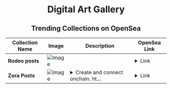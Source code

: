 <div align="center">

# Digital Art Gallery

## Trending Collections on OpenSea

| Collection Name                       | Image                                                                                     | Description                       | OpenSea Link                                                                                          |
|---------------------------------------|-------------------------------------------------------------------------------------------|-----------------------------------|--------------------------------------------------------------------------------------------------------|
| **Rodeo posts** | ![Image](https://i.seadn.io/s/raw/files/23cc40146561c596fed86c35ea954319.png?w=500&auto=format?w=200&auto=format) |  | <details><summary>Link</summary>[Rodeo posts](https://opensea.io/collection/rodeo-posts-6922)</details> |
| **Zora Posts** | ![Image](https://i.seadn.io/s/raw/files/4f24e3654fdfbb50476f6278cf3bc26c.jpg?w=500&auto=format?w=200&auto=format) | <details><summary>Create and connect onchain. ht...</summary>Create and connect onchain. https://zora.co</details> | <details><summary>Link</summary>[Zora Posts](https://opensea.io/collection/zora-posts-18146)</details> |

</div>